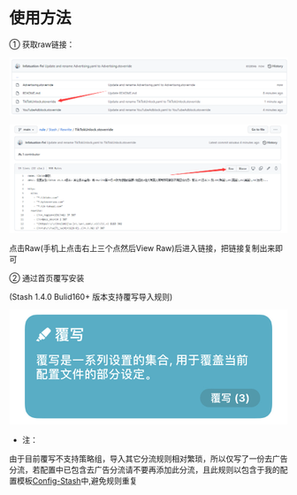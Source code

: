 使用方法
===
① 获取raw链接：

![](https://raw.githubusercontent.com/Infatuation-Fei/explain/main/Picture/jiaoxue.png)

![](https://raw.githubusercontent.com/Infatuation-Fei/explain/main/Picture/jiaoxue2.png)

点击Raw(手机上点击右上三个点然后View Raw)后进入链接，把链接复制出来即可

② 通过首页覆写安装

(Stash 1.4.0 Bulid160+ 版本支持覆写导入规则)

![](https://raw.githubusercontent.com/Infatuation-Fei/explain/main/Picture/fuxie.jpg)

- 注：

由于目前覆写不支持策略组，导入其它分流规则相对繁琐，所以仅写了一份去广告分流，若配置中已包含去广告分流请不要再添加此分流，且此规则以包含于我的配置模板[Config-Stash](https://github.com/Infatuation-Fei/rule/blob/main/Stash/Config-Stash.yaml)中,避免规则重复
